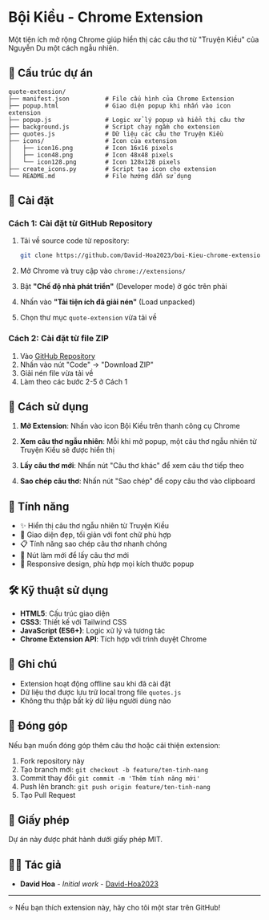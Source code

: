 # Bội Kiều - Chrome Extension

Một tiện ích mở rộng Chrome giúp hiển thị các câu thơ từ "Truyện Kiều" của Nguyễn Du một cách ngẫu nhiên.

## 📁 Cấu trúc dự án

```
quote-extension/
├── manifest.json          # File cấu hình của Chrome Extension
├── popup.html             # Giao diện popup khi nhấn vào icon extension
├── popup.js               # Logic xử lý popup và hiển thị câu thơ
├── background.js          # Script chạy ngầm cho extension
├── quotes.js              # Dữ liệu các câu thơ Truyện Kiều
├── icons/                 # Icon của extension
│   ├── icon16.png         # Icon 16x16 pixels
│   ├── icon48.png         # Icon 48x48 pixels
│   └── icon128.png        # Icon 128x128 pixels
├── create_icons.py        # Script tạo icon cho extension
└── README.md              # File hướng dẫn sử dụng
```

## 🚀 Cài đặt

### Cách 1: Cài đặt từ GitHub Repository
1. Tải về source code từ repository:
   ```bash
   git clone https://github.com/David-Hoa2023/boi-Kieu-chrome-extension.git
   ```

2. Mở Chrome và truy cập vào `chrome://extensions/`

3. Bật **"Chế độ nhà phát triển"** (Developer mode) ở góc trên phải

4. Nhấn vào **"Tải tiện ích đã giải nén"** (Load unpacked)

5. Chọn thư mục `quote-extension` vừa tải về

### Cách 2: Cài đặt từ file ZIP
1. Vào [GitHub Repository](https://github.com/David-Hoa2023/boi-Kieu-chrome-extension)
2. Nhấn vào nút "Code" → "Download ZIP"
3. Giải nén file vừa tải về
4. Làm theo các bước 2-5 ở Cách 1

## 📖 Cách sử dụng

1. **Mở Extension**: Nhấn vào icon Bội Kiều trên thanh công cụ Chrome

2. **Xem câu thơ ngẫu nhiên**: Mỗi khi mở popup, một câu thơ ngẫu nhiên từ Truyện Kiều sẽ được hiển thị

3. **Lấy câu thơ mới**: Nhấn nút "Câu thơ khác" để xem câu thơ tiếp theo

4. **Sao chép câu thơ**: Nhấn nút "Sao chép" để copy câu thơ vào clipboard

## 🎨 Tính năng

- ✨ Hiển thị câu thơ ngẫu nhiên từ Truyện Kiều
- 🎨 Giao diện đẹp, tối giản với font chữ phù hợp
- 📋 Tính năng sao chép câu thơ nhanh chóng
- 🔄 Nút làm mới để lấy câu thơ mới
- 📱 Responsive design, phù hợp mọi kích thước popup

## 🛠️ Kỹ thuật sử dụng

- **HTML5**: Cấu trúc giao diện
- **CSS3**: Thiết kế với Tailwind CSS
- **JavaScript (ES6+)**: Logic xử lý và tương tác
- **Chrome Extension API**: Tích hợp với trình duyệt Chrome

## 📝 Ghi chú

- Extension hoạt động offline sau khi đã cài đặt
- Dữ liệu thơ được lưu trữ local trong file `quotes.js`
- Không thu thập bất kỳ dữ liệu người dùng nào

## 🤝 Đóng góp

Nếu bạn muốn đóng góp thêm câu thơ hoặc cải thiện extension:

1. Fork repository này
2. Tạo branch mới: `git checkout -b feature/ten-tinh-nang`
3. Commit thay đổi: `git commit -m 'Thêm tính năng mới'`
4. Push lên branch: `git push origin feature/ten-tinh-nang`
5. Tạo Pull Request

## 📄 Giấy phép

Dự án này được phát hành dưới giấy phép MIT.

## 👨‍💻 Tác giả

- **David Hoa** - *Initial work* - [David-Hoa2023](https://github.com/David-Hoa2023)

---

⭐ Nếu bạn thích extension này, hãy cho tôi một star trên GitHub!
